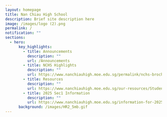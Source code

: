 ```yaml
---
layout: homepage
title: Nan Chiau High School
description: Brief site description here
image: /images/logo (2).png
permalink: /
notification: ""
sections:
  - hero:
      key_highlights:
        - title: Announcements
          description: ""
          url: /Announcements
        - title: NCHS Highlights
          description: ""
          url: https://www.nanchiauhigh.moe.edu.sg/permalink/nchs-brochure/
        - title: Resources
          description: ""
          url: https://www.nanchiauhigh.moe.edu.sg/our-resources/Students-Resources/
        - title: 2025 Sec1 Information
          description: ""
          url: https://www.nanchiauhigh.moe.edu.sg/information-for-2025-sec1-students/
      background: /images/HR2_5mb.gif
---
```

